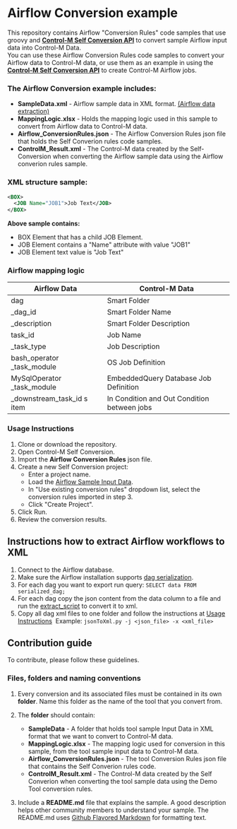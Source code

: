 # Airflow Conversion example
This repository contains Airflow "Conversion Rules" code samples that use groovy and [**Control-M Self Conversion API**](https://docs.bmc.com/docs/ctmselfconv/control-m-self-conversion-api-814570051.html) to convert sample Airflow input data into Control-M Data.<br>
You can use these Airflow Conversion Rules code samples to convert your Airflow data to Control-M data, or use them as an example in using the [**Control-M Self Conversion API**](https://docs.bmc.com/docs/ctmselfconv/control-m-self-conversion-api-814570051.html) to create Control-M Airflow jobs.

### The Airflow Conversion example includes:
* __SampleData.xml__ - Airflow sample data in XML format. [(Airflow data extraction)](#instructions-how-to-extract-airflow-workflows-to-xml)
* __MappingLogic.xlsx__ - Holds the mapping logic used in this sample to convert from Airflow data to Control-M data.
* __Airflow_ConversionRules.json__ - The Airflow Conversion Rules json file that holds the Self Converion rules code samples.
* __ControlM_Result.xml__ - The Control-M data created by the Self-Conversion when converting the Airflow sample data using the Airflow converion rules sample.

### XML structure sample:
```xml 
<BOX>
  <JOB Name="JOB1">Job Text</JOB>
</BOX> 
```
__Above sample contains:__
* BOX Element that has a child JOB Element.
* JOB Element contains a "Name" attribute with value "JOB1"
* JOB Element text value is "Job Text"

### Airflow mapping logic
|  Airflow Data               | Control-M Data                                |
| --------------------------- | --------------------------------------------- | 
|  dag                        | Smart Folder                                  |
|  _dag_id                    | Smart Folder Name                             |
|  _description               | Smart Folder Description                      |
|  task_id                    | Job Name                                      |
|  _task_type                 | Job Description                               |
|  bash_operator _task_module | OS Job Definition                             |
|  MySqlOperator _task_module | EmbeddedQuery Database Job Definition         |
|  _downstream_task_id s item | In Condition and Out Condition between jobs   |

### Usage Instructions
1. Clone or download the repository.
2. Open Control-M Self Conversion.
3. Import the __Airflow Conversion Rules__ json file.
4. Create a new Self Conversion project:
   * Enter a project name.
   * Load the [Airflow Sample Input Data](#instructions-how-to-extract-airflow-workflows-to-xml).
   * In "Use existing conversion rules" dropdown list, select the conversion rules imported in step 3.
   * Click "Create Project".
5. Click Run.
6. Review the conversion results.

## Instructions how to extract Airflow workflows to XML
1. Connect to the Airflow database.
2. Make sure the Airflow installation supports [dag serialization](https://airflow.apache.org/docs/apache-airflow/stable/dag-serialization.html).
3. For each dag you want to export run query: `SELECT data FROM serialized_dag;`
4. For each dag copy the json content from the data column to a file and run the [extract_script](Data_export/jsonToXml.py) to convert it to xml.
5. Copy all dag xml files to one folder and follow the instructions at [Usage Instructions](#usage-instructions)
   &nbsp;Example: `jsonToXml.py -j <json_file> -x <xml_file>`

## Contribution guide
To contribute, please follow these guidelines.

### Files, folders and naming conventions
1. Every conversion and its associated files must be contained in its own **folder**. Name this folder as the name of the tool that you convert from.
2. The __folder__ should contain:
   * __SampleData__ - A folder that holds tool sample Input Data in XML format that we want to convert to Control-M data.
   * __MappingLogic.xlsx__ - The mapping logic used for conversion in this sample, from the  tool sample input data to Control-M data.
   * __Airflow_ConversionRules.json__ - The tool Conversion Rules json file that contains the Self Converion rules code.
   * __ControlM_Result.xml__ - The Control-M data created by the Self Converion when converting the tool sample data using the Demo Tool conversion rules.

3. Include a **README.md** file that explains the sample. A good description helps other community members to understand your sample. The README.md uses [Github Flavored Markdown](https://guides.github.com/features/mastering-markdown/) for formatting text.
